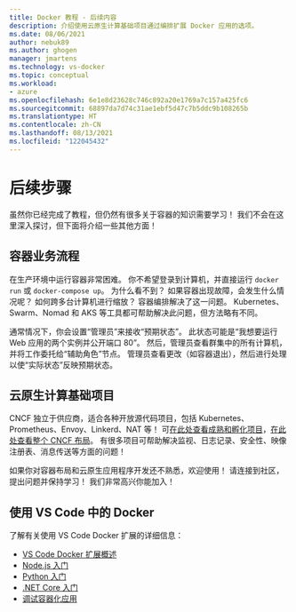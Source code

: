 ```yaml
---
title: Docker 教程 - 后续内容
description: 介绍使用云原生计算基础项目通过编排扩展 Docker 应用的选项。
ms.date: 08/06/2021
author: nebuk89
ms.author: ghogen
manager: jmartens
ms.technology: vs-docker
ms.topic: conceptual
ms.workload:
- azure
ms.openlocfilehash: 6e1e8d23628c746c892a20e1769a7c157a425fc6
ms.sourcegitcommit: 68897da7d74c31ae1ebf5d47c7b5ddc9b108265b
ms.translationtype: HT
ms.contentlocale: zh-CN
ms.lasthandoff: 08/13/2021
ms.locfileid: "122045432"
---
```

# <a name="whats-next"></a>后续步骤

虽然你已经完成了教程，但仍然有很多关于容器的知识需要学习！
我们不会在这里深入探讨，但下面将介绍一些其他方面！

## <a name="container-orchestration"></a>容器业务流程

在生产环境中运行容器非常困难。 你不希望登录到计算机，并直接运行 `docker run` 或 `docker-compose up`。 为什么看不到？ 如果容器出现故障，会发生什么情况呢？ 如何跨多台计算机进行缩放？ 容器编排解决了这一问题。 Kubernetes、Swarm、Nomad 和 AKS 等工具都可帮助解决此问题，但方法略有不同。

通常情况下，你会设置“管理员”来接收“预期状态”。 此状态可能是“我想要运行 Web 应用的两个实例并公开端口 80”。 然后，管理员查看群集中的所有计算机，并将工作委托给“辅助角色”节点。 管理员查看更改（如容器退出），然后进行处理以使“实际状态”反映预期状态。

## <a name="cloud-native-computing-foundation-projects"></a>云原生计算基础项目

CNCF 独立于供应商，适合各种开放源代码项目，包括 Kubernetes、Prometheus、Envoy、Linkerd、NAT 等！ 可[在此处查看成熟和孵化项目](https://www.cncf.io/projects/)，[在此处查看整个 CNCF 布局](https://landscape.cncf.io/)。 有很多项目可帮助解决监视、日志记录、安全性、映像注册表、消息传送等方面的问题！

如果你对容器布局和云原生应用程序开发还不熟悉，欢迎使用！ 请连接到社区，提出问题并保持学习！ 我们非常高兴你能加入！

## <a name="working-with-docker-in-vs-code"></a>使用 VS Code 中的 Docker

了解有关使用 VS Code Docker 扩展的详细信息：

- [VS Code Docker 扩展概述](https://code.visualstudio.com/docs/containers/overview)
- [Node.js 入门](https://code.visualstudio.com/docs/containers/quickstart-node)
- [Python 入门](https://code.visualstudio.com/docs/containers/quickstart-python)
- [.NET Core 入门](https://code.visualstudio.com/docs/containers/quickstart-aspnet-core)
- [调试容器化应用](https://code.visualstudio.com/docs/containers/debug-common)
